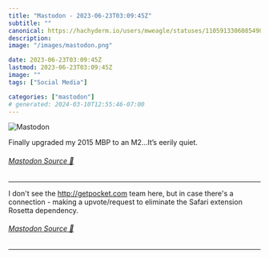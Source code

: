 ```yaml
---
title: "Mastodon - 2023-06-23T03:09:45Z"
subtitle: ""
canonical: https://hachyderm.io/users/mweagle/statuses/110591330608549096
description:
image: "/images/mastodon.png"

date: 2023-06-23T03:09:45Z
lastmod: 2023-06-23T03:09:45Z
image: ""
tags: ["Social Media"]

categories: ["mastodon"]
# generated: 2024-03-10T12:55:46-07:00
---
```

![Mastodon](/images/mastodon.png)

<p>Finally upgraded my 2015 MBP to an M2…It’s eerily quiet.</p>


###### [Mastodon Source 🐘](https://hachyderm.io/@mweagle/110591330608549096)

___

<p>I don&#39;t see the <a href="http://getpocket.com" target="_blank" rel="nofollow noopener noreferrer" translate="no"><span class="invisible">http://</span><span class="">getpocket.com</span><span class="invisible"></span></a> team here, but in case there&#39;s a connection - making a upvote/request to eliminate the Safari extension Rosetta dependency.</p>


###### [Mastodon Source 🐘](https://hachyderm.io/@mweagle/110594345510147759)

___
